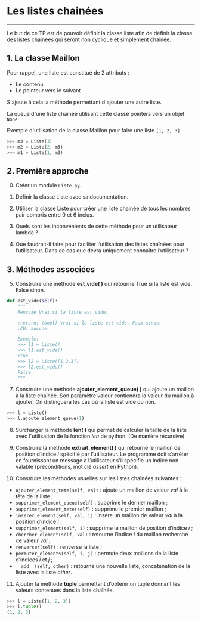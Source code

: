 # **Les listes chainées**

------

Le but de ce TP est de pouvoir définir la classe liste afin de définir la classe des listes chainées qui seront non cyclique et simplement chainée.

## 1. La classe Maillon

Pour rappel, une liste est constitué de 2 attributs :

- Le contenu
- Le pointeur vers le suivant

S'ajoute à cela la méthode permettant d'ajouter une autre liste.

La queue d'une liste chainée utilisant cette classe pointera vers un objet ```None```

Exemple d'utilisation de la classe Maillon pour faire une liste ```[1, 2, 3]```

```python
>>> m3 = Liste(3)
>>> m2 = Liste(2, m3)
>>> m1 = Liste(1, m2)
```

## 2. Première approche

0. Créer un module ```Liste.py```.

1. Définir la classe Liste avec sa documentation.

2. Utiliser la classe Liste pour créer une liste chainée de tous les nombres pair compris entre 0 et 6 inclus.

3. Quels sont les inconvénients de cette méthode pour un utilisateur lambda ?

4. Que faudrait-il faire pour faciliter l’utilisation des listes chaînées pour l’utilisateur. Dans ce cas que devra uniquement connaître l’utilisateur ?

## 3. Méthodes associées

5. Construire une méthode **est_vide( )** qui retourne True si la liste est vide, False sinon.

```python
def est_vide(self):
    """
    Renvoie Vrai si la liste est vide.

    :return: (bool) Vrai si la liste est vide, Faux sinon.
    :CU: aucune

    Exemple:
    >>> l1 = Liste()
    >>> l1.est_vide()
    True
    >>> l2 = Liste([1,2,3])
    >>> l2.est_vide()
    False
    """
```

7. Construire une méthode **ajouter_element_queue( )** qui ajoute un maillon à la liste chaînée. Son paramètre valeur contiendra la valeur du maillon à ajouter. On distinguera les cas où la liste est vide ou non.

```python
>>> l = Liste()
>>> l.ajoute_element_queue(1)
```

8. Surcharger la méthode **__len__( )** qui permet de calculer la taille de la liste avec l'utilisation de la fonction *len* de python. (De manière récursive)

9. Construire la méthode **extrait_element( )** qui retourne le maillon de position d’indice *i* spécifié par l’utilisateur. Le programme doit s’arrêter en fournissant un message à l’utilisateur s’il spécifie un indice non valable (préconditions, mot clé *assert* en Python).

10. Construire les méthodes usuelles sur les listes chaînées suivantes :

- ```ajouter_element_tete(self, val)``` : ajoute un maillon de valeur *val* à la tête de la liste ;
- ```supprimer_element_queue(self)``` : supprime le dernier maillon ;
- ```supprimer_element_tete(self)``` : supprime le premier maillon ;
- ```inserer_element(self, val, i)``` : insère un maillon de valeur *val* à la position d’indice *i* ;
- ```supprimer_element(self, i)``` : supprime le maillon de position d’indice *i* ;
- ```chercher_element(self, val)``` : retourne l’indice *i* du maillon recherché de valeur *val* ;
- ```renverser(self)``` : renverse la liste ;
- ```permuter_elements(self, i, j)``` : permute deux maillons de la liste d’indices *i* et *j* ;
- ```__add__(self, other)``` : retourne une nouvelle liste, concaténation de la liste avec la liste *other*.

11. Ajouter la méthode **tuple** permettant d’obtenir un tuple donnant les valeurs contenues dans la liste chaînée.

```python
>>> l = Liste([1, 2, 3])
>>> l.tuple()
(1, 2, 3)
```